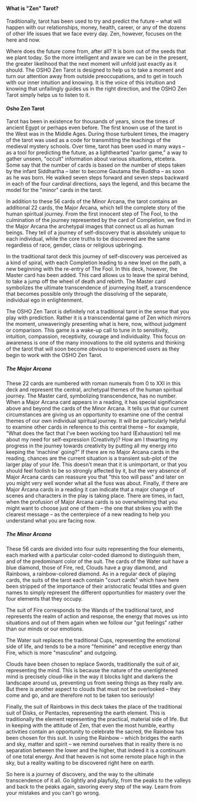 
#### What is "Zen" Tarot?

Traditionally, tarot has been used to try and predict the future – what will happen with our relationships, money, health, career, or any of the dozens of other life issues that we face every day. Zen, however, focuses on the here and now. 

Where does the future come from, after all? It is born out of the seeds that we plant today. So the more intelligent and aware we can be in the present, the greater likelihood that the next moment will unfold just exactly as it should. The OSHO Zen Tarot is designed to help us to take a moment and turn our attention away from outside preoccupations, and to get in touch with our inner intuition and knowing. It is the voice of this intuition and knowing that unfailingly guides us in the right direction, and the OSHO Zen Tarot simply helps us to listen to it.

####
#### Osho Zen Tarot

Tarot has been in existence for thousands of years, since the times of ancient Egypt or perhaps even before. The first known use of the tarot in the West was in the Middle Ages. During those turbulent times, the imagery of the tarot was used as a code for transmitting the teachings of the medieval mystery schools. Over time, tarot has been used in many ways – as a tool for predicting the future, as a lighthearted "parlor game," a way to gather unseen, "occult" information about various situations, etcetera. Some say that the number of cards is based on the number of steps taken by the infant Siddhartha – later to become Gautama the Buddha – as soon as he was born. He walked seven steps forward and seven steps backward in each of the four cardinal directions, says the legend, and this became the model for the "minor" cards in the tarot.

In addition to these 56 cards of the Minor Arcana, the tarot contains an additional 22 cards, the Major Arcana, which tell the complete story of the human spiritual journey. From the first innocent step of The Fool, to the culmination of the journey represented by the card of Completion, we find in the Major Arcana the archetypal images that connect us all as human beings. They tell of a journey of self-discovery that is absolutely unique to each individual, while the core truths to be discovered are the same regardless of race, gender, class or religious upbringing. 

In the traditional tarot deck this journey of self-discovery was perceived as a kind of spiral, with each Completion leading to a new level on the path, a new beginning with the re-entry of The Fool. In this deck, however, the Master card has been added. This card allows us to leave the spiral behind, to take a jump off the wheel of death and rebirth. The Master card symbolizes the ultimate transcendence of journeying itself, a transcendence that becomes possible only through the dissolving of the separate, individual ego in enlightenment.

The OSHO Zen Tarot is definitely not a traditional tarot in the sense that you play with prediction. Rather it is a transcendental game of Zen which mirrors the moment, unwaveringly presenting what is here, now, without judgment or comparison. This game is a wake-up call to tune in to sensitivity, intuition, compassion, receptivity, courage and individuality. This focus on awareness is one of the many innovations to the old systems and thinking of the tarot that will soon become obvious to experienced users as they begin to work with the OSHO Zen Tarot. 
####
##### The Major Arcana
These 22 cards are numbered with roman numerals from 0 to XXI in this deck and represent the central, archetypal themes of the human spiritual journey. The Master card, symbolizing transcendence, has no number. When a Major Arcana card appears in a reading, it has special significance above and beyond the cards of the Minor Arcana. It tells us that our current circumstances are giving us an opportunity to examine one of the central themes of our own individual spiritual journey. It will be particularly helpful to examine other cards in reference to this central theme – for example, "What does the fact that I've been working too hard (Exhaustion) tell me about my need for self-expression (Creativity)? How am I thwarting my progress in the journey towards creativity by putting all my energy into keeping the 'machine' going?" If there are no Major Arcana cards in the reading, chances are the current situation is a transient sub-plot of the larger play of your life. This doesn't mean that it is unimportant, or that you should feel foolish to be so strongly affected by it, but the very absence of Major Arcana cards can reassure you that "this too will pass" and later on you might very well wonder what all the fuss was about. Finally, if there are Major Arcana cards in a reading it can indicate that a major change of scenes and characters in the play is taking place. There are times, in fact, when the profusion of Major Arcana cards is so overwhelming that you might want to choose just one of them – the one that strikes you with the clearest message – as the centerpiece of a new reading to help you understand what you are facing now.
####
##### The Minor Arcana
These 56 cards are divided into four suits representing the four elements, each marked with a particular color-coded diamond to distinguish them, and of the predominant color of the suit. The cards of the Water suit have a blue diamond, those of Fire, red, Clouds have a gray diamond, and Rainbows, a rainbow-colored diamond. As in a regular deck of playing cards, the suits of the tarot each contain "court cards" which have here been stripped of the importance of their aristocratic feudal titles and given names to simply represent the different opportunities for mastery over the four elements that they occupy.

The suit of Fire corresponds to the Wands of the traditional tarot, and represents the realm of action and response, the energy that moves us into situations and out of them again when we follow our "gut feelings" rather than our minds or our emotions.

The Water suit replaces the traditional Cups, representing the emotional side of life, and tends to be a more "feminine" and receptive energy than Fire, which is more "masculine" and outgoing. 

Clouds have been chosen to replace Swords, traditionally the suit of air, representing the mind. This is because the nature of the unenlightened mind is precisely cloud–like in the way it blocks light and darkens the landscape around us, preventing us from seeing things as they really are. But there is another aspect to clouds that must not be overlooked – they come and go, and are therefore not to be taken too seriously! 

Finally, the suit of Rainbows in this deck takes the place of the traditional suit of Disks, or Pentacles, representing the earth element. This is traditionally the element representing the practical, material side of life. But in keeping with the attitude of Zen, that even the most humble, earthy activities contain an opportunity to celebrate the sacred, the Rainbow has been chosen for this suit. In using the Rainbow – which bridges the earth and sky, matter and spirit – we remind ourselves that in reality there is no separation between the lower and the higher, that indeed it is a continuum of one total energy. And that heaven is not some remote place high in the sky, but a reality waiting to be discovered right here on earth. 

So here is a journey of discovery, and the way to the ultimate transcendence of it all. Go lightly and playfully, from the peaks to the valleys and back to the peaks again, savoring every step of the way. Learn from your mistakes and you can't go wrong.